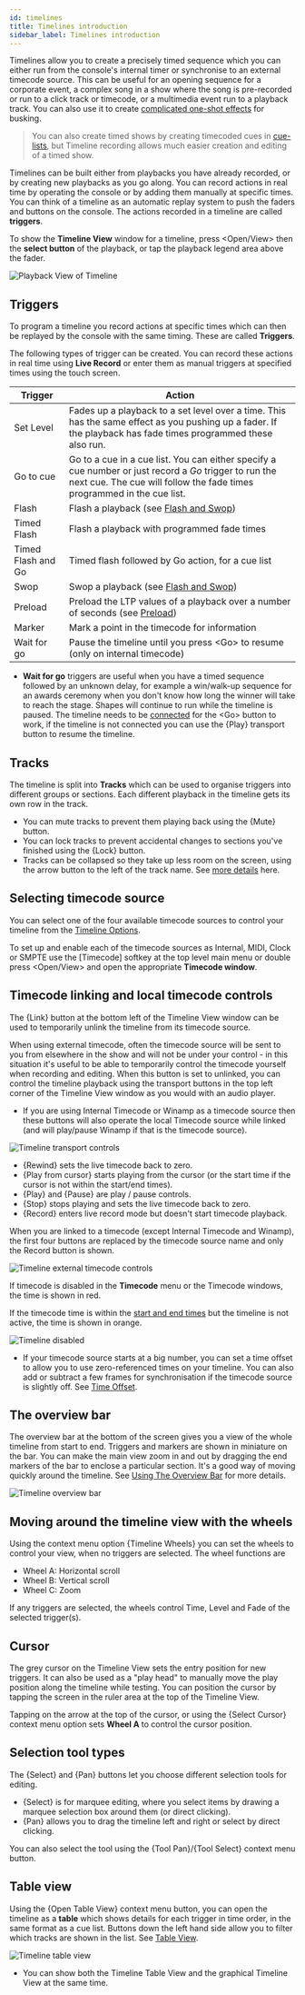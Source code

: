 ```yaml
---
id: timelines
title: Timelines introduction
sidebar_label: Timelines introduction
---
```


Timelines allow you to create a precisely timed sequence which you can either
run from the console's internal timer or synchronise to an external timecode
source. This can be useful for an opening sequence for a corporate
event, a complex song in a show where the song is pre-recorded or run to
a click track or timecode, or a multimedia event run to a playback track. You
can also use it to create [complicated one-shot effects](./timelines/timeline-options.md#fader-tab) for busking.

> You can also create timed shows by creating timecoded cues in
[cue-lists](./cue-lists/cue-list-timing.md#running-a-cue-list-to-timecode), but Timeline
recording allows much easier creation and editing of a timed show.

Timelines can be built either from playbacks you have already recorded, or by creating
new playbacks as you go along. You can record actions in real time by operating the console
or by adding them manually at specific times. You can think of a timeline as an automatic replay
system to push the faders and buttons on the console. The actions recorded in a timeline
are called **triggers**.

To show the **Timeline View** window for a timeline, press \<Open/View\> then the **select button**
of the playback, or tap the playback legend area above the fader.

![Playback View of Timeline](/docs/images/Timeline-Window.png)

Triggers
------------------

To program a timeline you record actions at specific times
which can then be replayed by the console with the same timing. These
are called **Triggers**.

The following types of trigger can be created. You can record these actions in real time using **Live Record**
or enter them as manual triggers at specified times using the touch screen.

Trigger             | Action
---|-----
Set Level           | Fades up a playback to a set level over a time. This has the same effect as you pushing up a fader. If the playback has fade times programmed these also run.
Go to cue           | Go to a cue in a cue list. You can either specify a cue number or just record a *Go* trigger to run the next cue. The cue will follow the fade times programmed in the cue list.
Flash               | Flash a playback (see [Flash and Swop](./running-the-show/playback-controls.md#flash-and-swop-buttons))
Timed Flash         | Flash a playback with programmed fade times
Timed Flash and Go  | Timed flash followed by Go action, for a cue list
Swop                | Swop a playback (see [Flash and Swop](./running-the-show/playback-controls.md#flash-and-swop-buttons))
Preload             | Preload the LTP values of a playback over a number of seconds (see [Preload](./running-the-show/playback-controls.md#flash-and-swop-buttons))
Marker              | Mark a point in the timecode for information
Wait for go         | Pause the timeline until you press \<Go\> to resume (only on internal timecode)

- **Wait for go** triggers are useful when you have a timed sequence followed by an unknown delay, for
example a win/walk-up sequence for an awards ceremony when you don't know how long the winner
will take to reach the stage. Shapes will continue to run while the timeline is paused. The timeline needs to be
[connected](./chases/chase-playback/#connecting-a-playback-for-control) for the \<Go\> button to work, if the timeline is not connected you can use the \{Play\} transport button to resume the timeline.

Tracks
------------------

The timeline is split into **Tracks** which can be used to organise triggers into different groups or sections. Each different playback in the timeline gets its own row in the track.
- You can mute tracks to prevent them playing back using the \{Mute\} button.
- You can lock tracks to prevent accidental changes to sections you've finished using the \{Lock\} button.
- Tracks can be collapsed so they take up less room on the screen, using the arrow button to the left of the track name. See [more details](./timelines/running-and-editing-timelines.md#collapsing-track-view) here.

Selecting timecode source
------------------

You can select one of the four available timecode sources to control your timeline from the [Timeline Options](./timelines/timeline-options.md#timecode-tab).

To set up and enable each of the timecode sources as Internal, MIDI, Clock or SMPTE use the \[Timecode\] softkey at the top level main menu or double press \<Open/View\> and open the appropriate **Timecode window**.

Timecode linking and local timecode controls
------------------

The \{Link\} button at the bottom left of the Timeline View window can be used to temporarily unlink the timeline from its timecode source.

When using external timecode, often the timecode source will be sent to you from elsewhere in the show and will not be under your control - in this situation it's useful to be able to temporarily control the timecode yourself when recording and editing. When this button is set to unlinked, you can control the timeline playback using the transport buttons in the top left corner of the Timeline View window as you would with an audio player.

- If you are using Internal Timecode or Winamp as a timecode source then these buttons will also operate the local Timecode source while linked (and will play/pause Winamp if that is the timecode source).

![Timeline transport controls](/docs/images/Timeline-Timecode-Transport.png)

- \{Rewind\} sets the live timecode back to zero.
- \{Play from cursor\} starts playing from the cursor (or the start time if the cursor is not within the start/end times).
- \{Play\} and \{Pause\} are play / pause controls.
- \{Stop\} stops playing and sets the live timecode back to zero.
- \{Record\} enters live record mode but doesn't start timecode playback.

When you are linked to a timecode (except Internal Timecode and Winamp), the first four buttons are replaced by the timecode source name and only the Record button is shown.

![Timeline external timecode controls](/docs/images/Timeline-Timecode-ExternalTransport.png)

If timecode is disabled in the **Timecode** menu or the Timecode windows, the time is shown in red.

If the timecode time is within the [start and end times](./timelines/timeline-options#times-tab) but the timeline is not active, the time is shown in orange.

![Timeline disabled](/docs/images/Timeline-Timecode-Disabled.png)

- If your timecode source starts at a big number, you can set a time offset to allow you to use zero-referenced times on your timeline. You can also add or subtract a few frames for synchronisation if the timecode source is slightly off.
See [Time Offset](./timelines/timeline-options.md#time-options).

The overview bar
------------------

The overview bar at the bottom of the screen gives you a view of the whole timeline from start to end. Triggers and markers are shown in miniature on the bar. You can make the main view zoom in and out by dragging the end markers of the bar to enclose a particular section. It's a good way of moving quickly around the timeline. See [Using The Overview Bar](./timelines/running-and-editing-timelines.md#using-the-overview-bar) for more details.

![Timeline overview bar](/docs/images/Timeline-Overview-Bar-Cropped.png)

Moving around the timeline view with the wheels
-----------------

Using the context menu option \{Timeline Wheels\} you can set the wheels to control your view, when no triggers are selected.
The wheel functions are
- Wheel A: Horizontal scroll
- Wheel B: Vertical scroll
- Wheel C: Zoom

If any triggers are selected, the wheels control Time, Level and Fade of the selected trigger(s).

Cursor
-----------------

The grey cursor on the Timeline View sets the entry position for new triggers. It can also be used as a "play head" to
manually move the play position along the timeline while testing. You can position the cursor by tapping the screen in the ruler
area at the top of the Timeline View.

Tapping on the arrow at the top of the cursor, or using the \{Select Cursor\} context menu option sets **Wheel A** to control the cursor position.

Selection tool types
------------------

The \{Select\} and \{Pan\} buttons let you choose different selection tools for editing.
- \{Select\} is for marquee editing, where you select items by drawing a marquee selection box around them (or direct clicking).
- \{Pan\} allows you to drag the timeline left and right or select by direct clicking.

You can also select the tool using the \{Tool Pan\}/\{Tool Select\} context menu button.

Table view
------------------

Using the \{Open Table View\} context menu button, you can open the timeline as a **table** which shows details for each trigger in time order, in the same format as a cue list. Buttons down the left hand side allow you to filter which tracks are shown in the list.
See [Table View](./timelines/running-and-editing-timelines.md#table-view).

![Timeline table view](/docs/images/Timeline-Table-View.png)

- You can show both the Timeline Table View and the graphical Timeline View at the same time.
